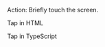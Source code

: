 Action: Briefly touch the screen.

Tap in HTML
<snippet id='tap-html'/>

Tap in TypeScript
<snippet id='tap-code'/>